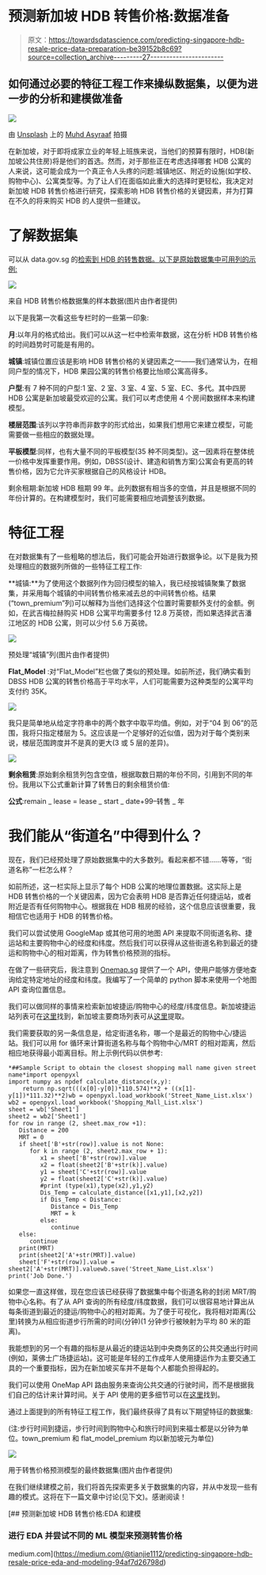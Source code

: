# 预测新加坡 HDB 转售价格:数据准备

> 原文：<https://towardsdatascience.com/predicting-singapore-hdb-resale-price-data-preparation-be39152b8c69?source=collection_archive---------27----------------------->

## 如何通过必要的特征工程工作来操纵数据集，以便为进一步的分析和建模做准备

![](img/5bbfdb2a205c8494d98d97d9542b1609.png)

由 [Unsplash](https://unsplash.com/s/photos/hdb?utm_source=unsplash&utm_medium=referral&utm_content=creditCopyText) 上的 [Muhd Asyraaf](https://unsplash.com/@minimxlist_?utm_source=unsplash&utm_medium=referral&utm_content=creditCopyText) 拍摄

在新加坡，对于即将成家立业的年轻上班族来说，当他们的预算有限时，HDB(新加坡公共住房)将是他们的首选。然而，对于那些正在考虑选择哪套 HDB 公寓的人来说，这可能会成为一个真正令人头疼的问题:城镇地区、附近的设施(如学校、购物中心)、公寓类型等。为了让人们在面临如此重大的选择时更轻松，我决定对新加坡 HDB 转售价格进行研究，探索影响 HDB 转售价格的关键因素，并为打算在不久的将来购买 HDB 的人提供一些建议。

# 了解数据集

可以从 data.gov.sg 的[检索到 HDB 的转售数据。以下是原始数据集中可用列的示例:](https://data.gov.sg/dataset/resale-flat-prices)

![](img/c51efa13c14a2e547f4a4bda43210ac3.png)

来自 HDB 转售价格数据集的样本数据(图片由作者提供)

以下是我第一次看这些专栏时的一些第一印象:

**月**:以年月的格式给出。我们可以从这一栏中检索年数据，这在分析 HDB 转售价格的时间趋势时可能是有用的。

**城镇**:城镇位置应该是影响 HDB 转售价格的关键因素之一——我们通常认为，在相同户型的情况下，HDB 果园公寓的转售价格要比怡顺公寓高得多。

**户型**:有 7 种不同的户型:1 室、2 室、3 室、4 室、5 室、EC、多代。其中四房 HDB 公寓是新加坡最受欢迎的公寓。我们可以考虑使用 4 个房间数据样本来构建模型。

**楼层范围**:该列以字符串而非数字的形式给出，如果我们想用它来建立模型，可能需要做一些相应的数据处理。

**平板模型**:同样，也有大量不同的平板模型(35 种不同类型)。这一因素将在整体统一价格中发挥重要作用。例如，DBSS(设计、建造和销售方案)公寓会有更高的转售价格，因为它允许买家根据自己的风格设计 HDB。

剩余租期:新加坡 HDB 租期 99 年。此列数据有相当多的空值，并且是根据不同的年份计算的。在构建模型时，我们可能需要相应地调整该列数据。

# 特征工程

在对数据集有了一些粗略的想法后，我们可能会开始进行数据争论。以下是我为预处理相应的数据列所做的一些特征工程工作:

**城镇:**为了使用这个数据列作为回归模型的输入，我已经按城镇聚集了数据集，并采用每个城镇的中间转售价格来减去总的中间转售价格。结果(“town_premium”列)可以解释为当他们选择这个位置时需要额外支付的金额。例如，在武吉梅拉赫购买 HDB 公寓平均需要多付 12.8 万英镑，而如果选择武吉潘江地区的 HDB 公寓，则可以少付 5.6 万英镑。

![](img/7019bc123605c5e2c280e7df04a794fa.png)

预处理“城镇”列(图片由作者提供)

**Flat_Model** :对“Flat_Model”栏也做了类似的预处理。如前所述，我们确实看到 DBSS HDB 公寓的转售价格高于平均水平，人们可能需要为这种类型的公寓平均支付约 35K。

![](img/194d2ed3060bfc09aee66b17487860d3.png)

我只是简单地从给定字符串中的两个数字中取平均值。例如，对于“04 到 06”的范围，我将只指定楼层为 5。这应该是一个足够好的近似值，因为对于每个类别来说，楼层范围跨度并不是真的更大(3 或 5 层的差异)。

![](img/aa9c4ef2208d8182dbcd56a3bea65ca4.png)

**剩余租赁**:原始剩余租赁列包含空值，根据取数日期的年份不同，引用到不同的年份。我用以下公式重新计算了转售日的剩余租赁价值:

**公式**:remain _ lease = lease _ start _ date+99–转售 _ 年

# 我们能从“街道名”中得到什么？

现在，我们已经预处理了原始数据集中的大多数列。看起来都不错……等等，“街道名称”一栏怎么样？

如前所述，这一栏实际上显示了每个 HDB 公寓的地理位置数据。这实际上是 HDB 转售价格的一个关键因素，因为它会表明 HDB 是否靠近任何捷运站，或者附近是否有任何购物中心。根据我在 HDB 租房的经验，这个信息应该很重要，我相信它也适用于 HDB 的转售价格。

我们可以尝试使用 GoogleMap 或其他可用的地图 API 来提取不同街道名称、捷运站和主要购物中心的经度和纬度。然后我们可以获得从这些街道名称到最近的捷运和购物中心的相对距离，作为转售价格预测的指标。

在做了一些研究后，我注意到 [Onemap.sg](https://docs.onemap.sg/) 提供了一个 API，使用户能够方便地查询给定特定地址的经度和纬度。我编写了一个简单的 python 脚本来使用一个地图 API 查询位置信息。

我们可以做同样的事情来检索新加坡捷运/购物中心的经度/纬度信息。新加坡捷运站列表可在[这里](https://en.wikipedia.org/wiki/List_of_Singapore_MRT_stations)找到，新加坡主要商场列表可从[这里](https://en.wikipedia.org/wiki/List_of_shopping_malls_in_Singapore)提取。

我们需要获取的另一条信息是，给定街道名称，哪一个是最近的购物中心/捷运站。我们可以用 for 循环来计算街道名称与每个购物中心/MRT 的相对距离，然后相应地获得最小距离目标。附上示例代码以供参考:

```
*##Sample Script to obtain the closest shopping mall name given street name*import openpyxl
import numpy as npdef calculate_distance(x,y):
    return np.sqrt(((x[0]-y[0])*110.574)**2 + ((x[1]-y[1])*111.32)**2)wb = openpyxl.load_workbook('Street_Name_List.xlsx')
wb2 = openpyxl.load_workbook('Shopping_Mall_List.xlsx')
sheet = wb['Sheet1']
sheet2 = wb2['Sheet1']
for row in range (2, sheet.max_row +1):
   Distance = 200
   MRT = 0
   if sheet['B'+str(row)].value is not None:
      for k in range (2, sheet2.max_row + 1):
         x1 = sheet['B'+str(row)].value
         x2 = float(sheet2['B'+str(k)].value)
         y1 = sheet['C'+str(row)].value
         y2 = float(sheet2['C'+str(k)].value)
         #print (type(x1),type(x2),y1,y2)
         Dis_Temp = calculate_distance([x1,y1],[x2,y2])
         if Dis_Temp < Distance:
            Distance = Dis_Temp
            MRT = k
         else:
            continue
   else:
      continue
   print(MRT)
   print(sheet2['A'+str(MRT)].value)
   sheet['F'+str(row)].value = sheet2['A'+str(MRT)].valuewb.save('Street_Name_List.xlsx')
print('Job Done.')
```

如果您一直这样做，现在您应该已经获得了数据集中每个街道名称的封闭 MRT/购物中心名称。有了从 API 查询的所有经度/纬度数据，我们可以很容易地计算出从每条街道到最近的捷运/购物中心的相对距离。为了便于可视化，我将相对距离(公里)转换为从相应街道步行所需的时间(分钟)(1 分钟步行被映射为平均 80 米的距离)。

我能想到的另一个有趣的指标是从最近的捷运站到中央商务区的公共交通出行时间(例如，莱佛士广场捷运站)。这可能是年轻的工作成年人使用捷运作为主要交通工具的一个重要指标，因为在新加坡买车并不是每个人都能负担得起的。

我们可以使用 OneMap API 路由服务来查询公共交通的行驶时间，而不是根据我们自己的估计来计算时间。关于 API 使用的更多细节可以在[这里](https://docs.onemap.sg/#route)找到。

通过上面提到的所有特征工程工作，我们最终获得了具有以下期望特征的数据集:

(注:步行时间到捷运，步行时间到购物中心和旅行时间到来福士都是以分钟为单位。town_premium 和 flat_model_premium 均以新加坡元为单位)

![](img/414468fcb5a610331d5bf0789367abc8.png)

用于转售价格预测模型的最终数据集(图片由作者提供)

在我们继续建模之前，我们将首先探索更多关于数据集的内容，并从中发现一些有趣的模式。这将在下一篇文章中讨论(见下文)。感谢阅读！

[](https://medium.com/@tianjie1112/predicting-singapore-hdb-resale-price-eda-and-modeling-94af7d26798d) [## 预测新加坡 HDB 转售价格:EDA 和建模

### 进行 EDA 并尝试不同的 ML 模型来预测转售价格

medium.com](https://medium.com/@tianjie1112/predicting-singapore-hdb-resale-price-eda-and-modeling-94af7d26798d)